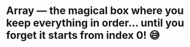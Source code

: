 # Array — the magical box where you keep everything in order… until you forget it starts from index 0! 😅
